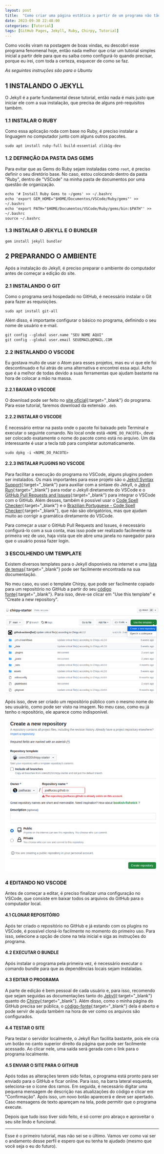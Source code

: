 ```yaml
---
layout: post
title:  "Como criar uma página estática a partir de um programa não tão estático assim"
date: 2023-09-30 22:48:00
categories: [Tutorial]
tags: [GitHub Pages, Jekyll, Ruby, Chirpy, Tutorial]
---
```


Como vocês viram na postagem de boas vindas, eu descobri esse programa fenomenal hoje, então nada melhor que criar um tutorial simples inicial a partir dele para que eu saiba como configurá-lo quando precisar, porque eu irei, com toda a certeza, esquecer de como se faz.

_As seguintes instruções são para o Ubuntu_

## 1 INSTALANDO O JEKYLL

O Jekyll é a parte fundamental desse tutorial, então nada é mais justo que iniciar ele com a sua instalação, que precisa de alguns pré-requisitos também.

### 1.1 INSTALAR O RUBY

Como essa aplicação roda com base no Ruby, é preciso instalar a linguagem no computador junto com alguns outros pacotes.

```shell
sudo apt install ruby-full build-essential zlib1g-dev
```

### 1.2 DEFINIÇÃO DA PASTA DAS GEMS

Para evitar que as Gems do Ruby sejam instaladas como `root`, é preciso definir o seu diretório base. No caso, estou colocando dentro da pasta "Ruby", dentro de "VSCode" na minha pasta de documentos por uma questão de organização.

```shell
echo '# Install Ruby Gems to ~/gems' >> ~/.bashrc
echo 'export GEM_HOME="$HOME/Documentos/VSCode/Ruby/gems"' >> ~/.bashrc
echo 'export PATH="$HOME/Documentos/VSCode/Ruby/gems/bin:$PATH"' >> ~/.bashrc
source ~/.bashrc
```

### 1.3 INSTALAR O JEKYLL E O BUNDLER

```shell
gem install jekyll bundler
```

## 2 PREPARANDO O AMBIENTE

Após a instalação do Jekyll, é preciso preparar o ambiente do computador antes de começar a edição do site.

### 2.1 INSTALANDO O GIT

Como o programa será hospedado no GitHub, é necessário instalar o Git para fazer as requisições.

```shell
sudo apt install git-all
```

Além disso, é importante configurar o básico no programa, definindo o seu nome de usuário e e-mail.

```shell
git config --global user.name "SEU NOME AQUI"
git config --global user.email SEUEMAIL@EMAIL.COM
```

### 2.2 INSTALANDO O VSCODE

Eu gostava muito de usar o Atom para esses projetos, mas eu vi que ele foi descontinuado e fui atrás de uma alternativa e encontrei essa aqui. Acho que é a melhor de todas devido a suas ferramentas que ajudam bastante na hora de colocar a mão na massa.

#### 2.2.1 BAIXAR O VSCODE

O download pode ser feito no [site oficial](https://code.visualstudio.com/){:target="_blank"} do programa. Para esse tutorial, faremos download da extensão `.deb`.

#### 2.2.2 INSTALAR O VSCODE

É necessário entrar na pasta onde o pacote foi baixado pelo Terminal e executar o seguinte comando. No local onde está `<NOME_DO_PACOTE>`, deve ser colocado exatamente o nome do pacote como está no arquivo. Um dia interessante é usar a tecla _tab_ para completar automaticamente.

```shell
sudo dpkg -i <NOME_DO_PACOTE>
```

#### 2.2.3 INSTALAR PLUGINS NO VSCODE

Para facilitar a execução do programa no VSCode, alguns plugins podem ser instalados. Os mais importantes para esse projeto são o [Jekyll Syntax Support](https://marketplace.visualstudio.com/items?itemName=ginfuru.ginfuru-vscode-jekyll-syntax){:target="_blank"} para auxiliar com a sintaxe do Jekyll, o [Jekyll Run](https://marketplace.visualstudio.com/items?itemName=Dedsec727.jekyll-run){:target="_blank"} para rodar o Jekyll diretamente do VSCode e o [GitHub Pull Requests and Issues](https://marketplace.visualstudio.com/items?itemName=GitHub.vscode-pull-request-github){:target="_blank"} para integrar o VSCode com o GitHub. Além desses, também é possível usar o [Code Spell Checker](https://marketplace.visualstudio.com/items?itemName=streetsidesoftware.code-spell-checker){:target="_blank"} e o [Brazilian Portuguese - Code Spell Checker](https://marketplace.visualstudio.com/items?itemName=streetsidesoftware.code-spell-checker-portuguese-brazilian){:target="_blank"}, que não são obrigatórios, mas que ajudam muito ao corrigir a gramática diretamente do VSCode.

Para começar a usar o GitHub Pull Requests and Issues, é necessário configurá-lo com a sua conta, mas isso pode ser realizado facilmente na primeira vez de uso, haja vista que ele abre uma janela no navegador para que o usuário possa fazer login.

### 3 ESCOLHENDO UM TEMPLATE

Existem diversos templates para o Jekyll disponíveis na internet e uma [lista de temas](https://jekyllrb.com/resources/){:target="_blank"} pode ser facilmente encontrada na sua documentação.

No meu caso, eu usei o template Chirpy, que pode ser facilmente copiado para um repositório no GitHub a partir do seu [código fonte](https://github.com/cotes2020/chirpy-starter){:target="_blank"}. Para isso, deve-se clicar em "Use this template" e "Create a new repository".

![](/assets/img/post2image1.png)

Após isso, deve ser criado um repositório público com o mesmo nome do seu usuário, como pode ser visto na imagem. No meu caso, como eu já tenho o repositório, ele aparece como indisponível.

![](/assets/img/post2image2.png)

### 4 EDITANDO NO VSCODE

Antes de começar a editar, é preciso finalizar uma configuração no VSCode, que consiste em baixar todos os arquivos do GitHub para o computador local.

#### 4.1 CLONAR REPOSITÓRIO

Após ter criado o repositório no GitHub e já estando com os plugins no VSCode, é possível cloná-lo facilmente no momento do primeiro uso. Para isso, selecione a opção de clone na tela inicial e siga as instruções do programa.

#### 4.2 EXECUTAR O BUNDLE

Após instalar o programa pela primeira vez, é necessário executar o comando bundle para que as dependências locais sejam instaladas.

#### 4.3 EDITAR O PROGRAMA

A parte de edição é bem pessoal de cada usuário e, para isso, recomendo que sejam seguidas as documentações tanto do [Jekyll](https://jekyllrb.com/){:target="_blank"} quanto do [Chirpy](https://chirpy.cotes.page/){:target="_blank"}. Além disso, como o minha página do GitHub precisa ser pública, o [código-fonte](https://github.com/joalllucas/joalllucas.github.io){:target="_blank"} dela é aberto e pode servir de ajuda também na hora de ver como os arquivos são configurados.

#### 4.4 TESTAR O SITE

Para testar o servidor localmente, o Jekyll Run facilita bastante, pois ele cria um botão no canto superior direito da página que pode ser facilmente acessado. Ao clicar nele, uma saída será gerada com o link para o programa localmente.

#### 4.5 ENVIAR O SITE PARA O GITHUB

Após todas as alterações terem sido feitas, o programa está pronto para ser enviado para o GitHub e ficar online. Para isso, na barra lateral esquerda, seleciona-se o ícone dos ramos. Em seguida, é necessário digitar uma pequena mensagem de descrição nas atualizações do código e clicar em "Confirmação". Após isso, um novo botão aparecerá e deve ser apertado. Caso mensagens de texto apareçam na tela, pode permitir que o programa execute.

Depois que tudo isso tiver sido feito, é só correr pro abraço e aproveitar o seu site lindo e funcional.

---

Esse é o primeiro tutorial, mas não sei se o último. Vamos ver como vai ser o andamento desse perfil e espero que eu tenha te ajudado (mesmo que você seja o eu do futuro).